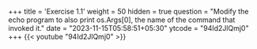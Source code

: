 +++
title = 'Exercise 1.1'
weight = 50
hidden = true
question = "Modify the echo program to also print os.Args[0], the name of the command that invoked it."
date = "2023-11-15T05:58:51+05:30"
ytcode = "94Id2JlQmj0"
+++
{{< youtube "94Id2JlQmj0" >}}